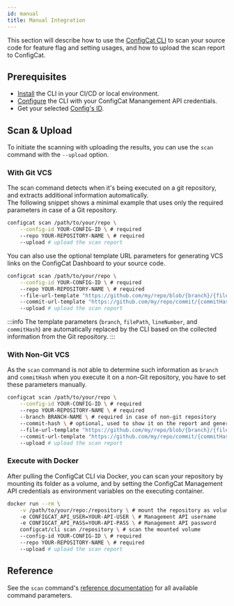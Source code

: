 ```yaml
---
id: manual
title: Manual Integration
---
```


This section will describe how to use the [ConfigCat CLI](/docs/advanced/cli)
to scan your source code for feature flag and setting usages, and how to upload the scan report to ConfigCat.

## Prerequisites

- [Install](/docs/advanced/cli#installation) the CLI in your CI/CD or local environment.
- [Configure](/docs/advanced/cli#configuration) the CLI with your ConfigCat Manangement API credentials.
- Get your selected [Config's ID](/docs/advanced/code-references/overview#config-id).

## Scan & Upload

To initiate the scanning with uploading the results, you can use the `scan` command with the `--upload` option.

### With Git VCS
The scan command detects when it's being executed on a git repository, and extracts additional information automatically.  
The following snippet shows a minimal example that uses only the required parameters in case of a Git repository.
```bash
configcat scan /path/to/your/repo \
    --config-id YOUR-CONFIG-ID \ # required
    --repo YOUR-REPOSITORY-NAME \ # required
    --upload # upload the scan report
```

You can also use the optional template URL parameters for generating VCS links on the ConfigCat Dashboard to your source code.

```bash
configcat scan /path/to/your/repo \
    --config-id YOUR-CONFIG-ID \ # required
    --repo YOUR-REPOSITORY-NAME \ # required
    --file-url-template "https://github.com/my/repo/blob/{branch}/{filePath}#L{lineNumber}" \ # optional, used to generate VCS file links
    --commit-url-template "https://github.com/my/repo/commit/{commitHash}" \ # optional, used to generate VCS commit links
    --upload # upload the scan report
```

:::info
The template parameters (`branch`, `filePath`, `lineNumber`, and `commitHash`) are automatically replaced by the CLI based on the
collected information from the Git repository.
:::

### With Non-Git VCS
As the `scan` command is not able to determine such information as `branch` and `commitHash` when you execute it on a non-Git repository, you have to set these parameters manually.

```bash
configcat scan /path/to/your/repo \
    --config-id YOUR-CONFIG-ID \ # required
    --repo YOUR-REPOSITORY-NAME \ # required
    --branch BRANCH-NAME \ # required in case of non-git repository
    --commit-hash \ # optional, used to show it on the report and generate commit links
    --file-url-template "https://github.com/my/repo/blob/{branch}/{filePath}#L{lineNumber}" \ # optional, used to generate VCS file links
    --commit-url-template "https://github.com/my/repo/commit/{commitHash}" \ # optional, used to generate VCS commit links
    --upload # upload the scan report
```

### Execute with Docker
After pulling the ConfigCat CLI via Docker, you can scan your repository by mounting its folder as a volume, and by setting the ConfigCat Management API credentials as environment variables on the executing container.
```bash
docker run --rm \
    -v /path/to/your/repo:/repository \ # mount the repository as volume
    -e CONFIGCAT_API_USER=YOUR-API-USER \ # Management API username
    -e CONFIGCAT_API_PASS=YOUR-API-PASS \ # Management API password
    configcat/cli scan /repository \ # scan the mounted volume
    --config-id YOUR-CONFIG-ID \ # required
    --repo YOUR-REPOSITORY-NAME \ # required
    --upload # upload the scan report
```


## Reference
See the `scan` command's <a target="_blank" href="https://configcat.github.io/cli/configcat-scan.html">reference documentation</a> for all available command parameters.